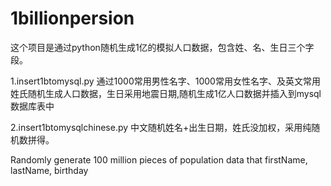 # 1billionpersion

这个项目是通过python随机生成1亿的模拟人口数据，包含姓、名、生日三个字段。


1.insert1btomysql.py 通过1000常用男性名字、1000常用女性名字、及英文常用姓氏随机生成人口数据，生日采用地震日期,随机生成1亿人口数据并插入到mysql数据库表中

2.insert1btomysqlchinese.py 中文随机姓名+出生日期，姓氏没加权，采用纯随机数拼得。



Randomly generate 100 million pieces of population data that firstName, lastName, birthday

